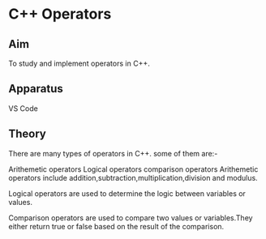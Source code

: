 # C++ Operators
## Aim
To study and implement operators in C++.

## Apparatus
VS Code

## Theory
There are many types of operators in C++. some of them are:-

Arithemetic operators
Logical operators
comparison operators
Arithemetic operators include addition,subtraction,multiplication,division and modulus.

Logical operators are used to determine the logic between variables or values.

Comparison operators are used to compare two values or variables.They either return true or false based on the result of the comparison.

